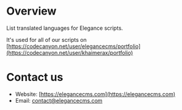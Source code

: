 # Overview

List translated languages for Elegance scripts.

It's used for all of our scripts on [https://codecanyon.net/user/elegancecms/portfolio](https://codecanyon.net/user/khaimerax/portfolio)

# Contact us
- Website: [https://elegancecms.com](https://elegancecms.com)
- Email: [contact@elegancecms.com](mailto:contact@elegancecms.com)
